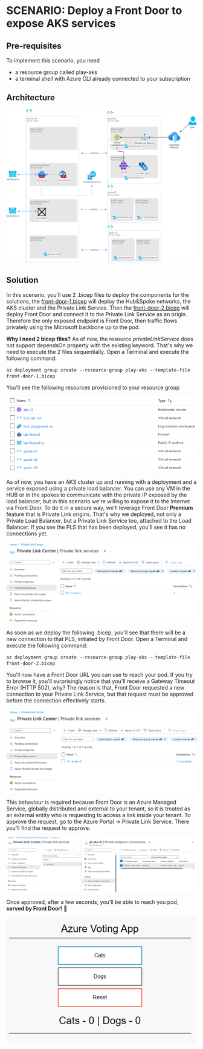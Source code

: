 # SCENARIO: Deploy a Front Door to expose AKS services

## Pre-requisites

To implement this scenario, you need 
* a resource group called play-aks
* a terminal shell with Azure CLI already connected to your subscription

## Architecture

![architecture](../images/front-door/FrontDoor.png)

## Solution

In this scenario, you'll use 2 .bicep files to deploy the components for the solutions, the [front-door-1.bicep](../front-door/front-door-1.bicep) will deploy the Hub&Spoke networks, the AKS cluster and the Private Link Service. Then the [front-door-2.bicep](../front-door/front-door-2.bicep) will deploy Front Door and connect it to the Private Link Service as an origin.
Therefore the only exposed endpoint is Front Door, then traffic flows privately using the Microsoft backbone up to the pod.

**Why I need 2 bicep files?**
As of now, the resource _privateLinkService_ does not support dependsOn property with the existing keyword. That's why we need to execute the 2 files sequentially.
Open a Terminal and execute the following command:

```
az deployment group create --resource-group play-aks --template-file front-door-1.bicep
```
You'll see the following resources provisioned to your resource group

![resources](../images/front-door/resources.png)

As of now, you have an AKS cluster up and running with a deployment and a service exposed using a private load balancer.
You can use any VM in the HUB or in the spokes to communicate with the private IP exposed by the load balancer, but in this scenario we're willing to expose it to the Internet via Front Door.
To do it in a secure way, we'll leverage Front Door **Premium** feature that is Private Link origins. That's why we deployed, not only a Private Load Balancer, but a Private Link Service too, attached to the Load Balancer.
If you see the PLS that has been deployed, you'll see it has no connections yet.

![pls-unconnected](../images/front-door/pls-unconnected.png)

As soon as we deploy the following .bicep, you'll see that there will be a new connection to that PLS, initiated by Front Door.
Open a Terminal and execute the following command:

```
az deployment group create --resource-group play-aks --template-file front-door-2.bicep
```
You'll now have a Front Door URL you can use to reach your pod. If you try to browse it, you'll surprisingly notice that you'll receive a Gateway Timeout Error (HTTP 502), why?
The reason is that, Front Door requested a new connection to your Private Link Service, but that request must be approved before the connection effectively starts.

![pls-unapproved](../images/front-door/pls-unapproved.png)

This behaviour is required because Front Door is an Azure Managed Service, globally distributed and external to your tenant, so it is treated as an external entity who is requesting to access a link inside your tenant.
To approve the request, go to the Azure Portal -> Private Link Service. There you'll find the request to approve.

![approve-pls](../images/front-door/approve-pls.png)

Once approved, after a few seconds, you'll be able to reach you pod, **served by Front Door!** 🎉

![result](../images/front-door/result.png)